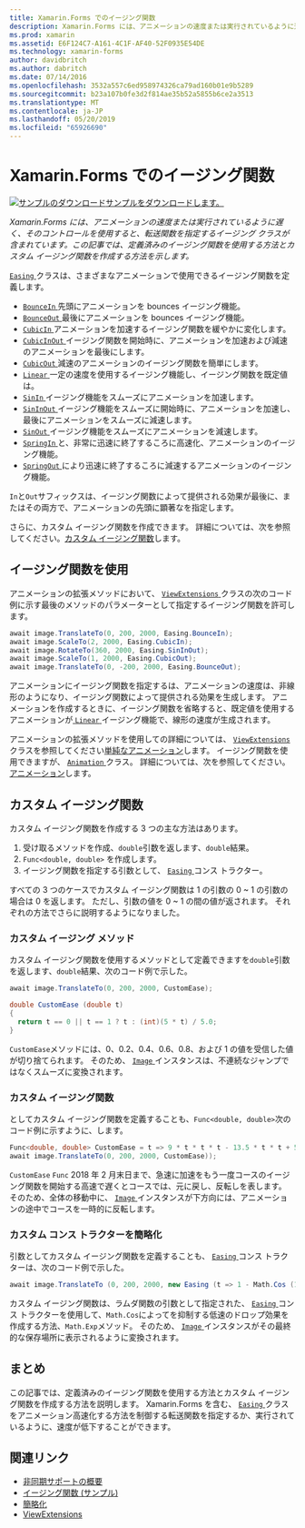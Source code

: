 ```yaml
---
title: Xamarin.Forms でのイージング関数
description: Xamarin.Forms には、アニメーションの速度または実行されているように遅く、そのコントロールを使用すると、転送関数を指定するイージング クラスが含まれています。 この記事では、定義済みのイージング関数を使用する方法とカスタム イージング関数を作成する方法を示します。
ms.prod: xamarin
ms.assetid: E6F124C7-A161-4C1F-AF40-52F0935E54DE
ms.technology: xamarin-forms
author: davidbritch
ms.author: dabritch
ms.date: 07/14/2016
ms.openlocfilehash: 3532a557c6ed958974326ca79ad160b01e9b5289
ms.sourcegitcommit: b23a107b0fe3d2f814ae35b52a5855b6ce2a3513
ms.translationtype: MT
ms.contentlocale: ja-JP
ms.lasthandoff: 05/20/2019
ms.locfileid: "65926690"
---
```

# <a name="easing-functions-in-xamarinforms"></a>Xamarin.Forms でのイージング関数

[![サンプルのダウンロード](~/media/shared/download.png)サンプルをダウンロードします。](https://developer.xamarin.com/samples/xamarin-forms/UserInterface/Animation/Easing/)

_Xamarin.Forms には、アニメーションの速度または実行されているように遅く、そのコントロールを使用すると、転送関数を指定するイージング クラスが含まれています。この記事では、定義済みのイージング関数を使用する方法とカスタム イージング関数を作成する方法を示します。_


[ `Easing` ](xref:Xamarin.Forms.Easing)クラスは、さまざまなアニメーションで使用できるイージング関数を定義します。

- [ `BounceIn` ](xref:Xamarin.Forms.Easing.BounceIn)先頭にアニメーションを bounces イージング機能。
- [ `BounceOut` ](xref:Xamarin.Forms.Easing.BounceOut)最後にアニメーションを bounces イージング機能。
- [ `CubicIn` ](xref:Xamarin.Forms.Easing.CubicIn)アニメーションを加速するイージング関数を緩やかに変化します。
- [ `CubicInOut` ](xref:Xamarin.Forms.Easing.CubicInOut)イージング関数を開始時に、アニメーションを加速および減速のアニメーションを最後にします。
- [ `CubicOut` ](xref:Xamarin.Forms.Easing.CubicOut)減速のアニメーションのイージング関数を簡単にします。
- [ `Linear` ](xref:Xamarin.Forms.Easing.Linear)一定の速度を使用するイージング機能し、イージング関数を既定値は。
- [ `SinIn` ](xref:Xamarin.Forms.Easing.SinIn)イージング機能をスムーズにアニメーションを加速します。
- [ `SinInOut` ](xref:Xamarin.Forms.Easing.SinInOut)イージング機能をスムーズに開始時に、アニメーションを加速し、最後にアニメーションをスムーズに減速します。
- [ `SinOut` ](xref:Xamarin.Forms.Easing.SinOut)イージング機能をスムーズにアニメーションを減速します。
- [ `SpringIn` ](xref:Xamarin.Forms.Easing.SpringIn)と、非常に迅速に終了するころに高速化、アニメーションのイージング機能。
- [ `SpringOut` ](xref:Xamarin.Forms.Easing.SpringOut)により迅速に終了するころに減速するアニメーションのイージング機能。

`In`と`Out`サフィックスは、イージング関数によって提供される効果が最後に、またはその両方で、アニメーションの先頭に顕著なを指定します。

さらに、カスタム イージング関数を作成できます。 詳細については、次を参照してください。[カスタム イージング関数](#customeasing)します。

## <a name="consuming-an-easing-function"></a>イージング関数を使用

アニメーションの拡張メソッドにおいて、 [ `ViewExtensions` ](xref:Xamarin.Forms.ViewExtensions)クラスの次のコード例に示す最後のメソッドのパラメーターとして指定するイージング関数を許可します。

```csharp
await image.TranslateTo(0, 200, 2000, Easing.BounceIn);
await image.ScaleTo(2, 2000, Easing.CubicIn);
await image.RotateTo(360, 2000, Easing.SinInOut);
await image.ScaleTo(1, 2000, Easing.CubicOut);
await image.TranslateTo(0, -200, 2000, Easing.BounceOut);
```

アニメーションにイージング関数を指定するは、アニメーションの速度は、非線形のようになり、イージング関数によって提供される効果を生成します。 アニメーションを作成するときに、イージング関数を省略すると、既定値を使用するアニメーションが[ `Linear` ](xref:Xamarin.Forms.Easing.Linear)イージング機能で、線形の速度が生成されます。

アニメーションの拡張メソッドを使用しての詳細については、 [ `ViewExtensions` ](xref:Xamarin.Forms.ViewExtensions)クラスを参照してください[単純なアニメーション](~/xamarin-forms/user-interface/animation/simple.md)します。 イージング関数を使用できますが、 [ `Animation` ](xref:Xamarin.Forms.Animation)クラス。 詳細については、次を参照してください。[アニメーション](~/xamarin-forms/user-interface/animation/custom.md)します。

<a name="customeasing" />

## <a name="custom-easing-functions"></a>カスタム イージング関数

カスタム イージング関数を作成する 3 つの主な方法はあります。

1. 受け取るメソッドを作成、`double`引数を返します、`double`結果。
1. `Func<double, double>` を作成します。
1. イージング関数を指定する引数として、 [ `Easing` ](xref:Xamarin.Forms.Easing)コンス トラクター。

すべての 3 つのケースでカスタム イージング関数は 1 の引数の 0 ~ 1 の引数の場合は 0 を返します。 ただし、引数の値を 0 ~ 1 の間の値が返されます。 それぞれの方法でさらに説明するようになりました。

### <a name="custom-easing-method"></a>カスタム イージング メソッド

カスタム イージング関数を使用するメソッドとして定義できますを`double`引数を返します、`double`結果、次のコード例で示した。

```csharp
await image.TranslateTo(0, 200, 2000, CustomEase);

double CustomEase (double t)
{
  return t == 0 || t == 1 ? t : (int)(5 * t) / 5.0;
}
```

`CustomEase`メソッドには、0、0.2、0.4、0.6、0.8、および 1 の値を受信した値が切り捨てられます。 そのため、 [ `Image` ](xref:Xamarin.Forms.Image)インスタンスは、不連続なジャンプではなくスムーズに変換されます。

### <a name="custom-easing-func"></a>カスタム イージング関数

としてカスタム イージング関数を定義することも、`Func<double, double>`次のコード例に示すように、します。

```csharp
Func<double, double> CustomEase = t => 9 * t * t * t - 13.5 * t * t + 5.5 * t;
await image.TranslateTo(0, 200, 2000, CustomEase));
```

`CustomEase` `Func` 2018 年 2 月末日まで、急速に加速をもう一度コースのイージング関数を開始する高速で遅くとコースでは、元に戻し、反転しを表します。 そのため、全体の移動中に、 [ `Image` ](xref:Xamarin.Forms.Image)インスタンスが下方向には、アニメーションの途中でコースを一時的に反転します。

### <a name="custom-easing-constructor"></a>カスタム コンス トラクターを簡略化

引数としてカスタム イージング関数を定義することも、 [ `Easing` ](xref:Xamarin.Forms.Easing)コンス トラクターは、次のコード例で示した。

```csharp
await image.TranslateTo (0, 200, 2000, new Easing (t => 1 - Math.Cos (10 * Math.PI * t) * Math.Exp (-5 * t)));
```

カスタム イージング関数は、ラムダ関数の引数として指定された、 [ `Easing` ](xref:Xamarin.Forms.Easing)コンス トラクターを使用して、`Math.Cos`によってを抑制する低速のドロップ効果を作成する方法、`Math.Exp`メソッド。 そのため、 [ `Image` ](xref:Xamarin.Forms.Image)インスタンスがその最終的な保存場所に表示されるように変換されます。

## <a name="summary"></a>まとめ

この記事では、定義済みのイージング関数を使用する方法とカスタム イージング関数を作成する方法を説明します。 Xamarin.Forms を含む、 [ `Easing` ](xref:Xamarin.Forms.Easing)クラスをアニメーション高速化する方法を制御する転送関数を指定するか、実行されているように、速度が低下することができます。



## <a name="related-links"></a>関連リンク

- [非同期サポートの概要](~/cross-platform/platform/async.md)
- [イージング関数 (サンプル)](https://developer.xamarin.com/samples/xamarin-forms/UserInterface/Animation/Easing/)
- [簡略化](xref:Xamarin.Forms.Easing)
- [ViewExtensions](xref:Xamarin.Forms.ViewExtensions)
